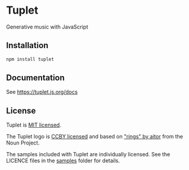 # Tuplet

Generative music with JavaScript

## Installation

```sh
npm install tuplet
```

## Documentation

See https://tuplet.js.org/docs

## License

Tuplet is [MIT licensed](./LICENSE).

The Tuplet logo is
[CCBY licensed](https://creativecommons.org/licenses/by/3.0/us/legalcode) and
based on ["rings" by aitor](https://thenounproject.com/term/rings/937450/) from
the Noun Project.

The samples included with Tuplet are individually licensed. See the LICENCE
files in the [samples](src/samples) folder for details.
